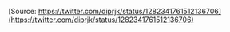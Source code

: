 [Source: https://twitter.com/diprjk/status/1282341761512136706](https://twitter.com/diprjk/status/1282341761512136706)
